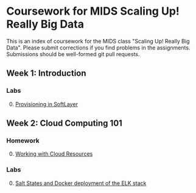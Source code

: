 # Coursework for MIDS Scaling Up! Really Big Data

This is an index of coursework for the MIDS class "Scaling Up! Really Big Data". Please submit corrections if you find problems in the assignments. Submissions should be well-formed git pull requests.

## Week 1: Introduction

### Labs

0. [Provisioning in SoftLayer](week1/labs/softlayer_provisioning)

## Week 2: Cloud Computing 101

### Homework

0. [Working with Cloud Resources](week2/homework/cloud_resources)

### Labs

0. [Salt States and Docker deployment of the ELK stack](week2/labs/salt_states_and_docker-ELK)

